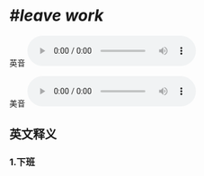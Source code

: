 # ***\#leave work*** 
英音
<audio src="./media/leave work1_AAC.aac" controls="controls"></audio>

美音
<audio src="./media/leave work2_AAC.aac" controls="controls"></audio>



  

英文释义
---
### 1.**下班**  


